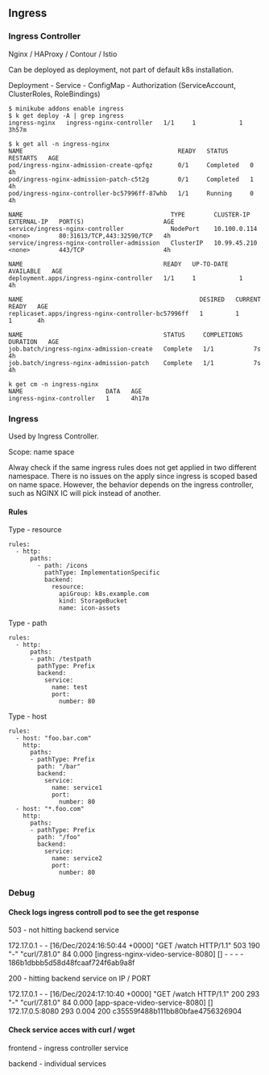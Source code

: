## Ingress

### Ingress Controller

Nginx / HAProxy / Contour / Istio

Can be deployed as deployment, not part of default k8s installation.

Deployment - Service - ConfigMap - Authorization (ServiceAccount, ClusterRoles, RoleBindings)

```
$ minikube addons enable ingress
$ k get deploy -A | grep ingress
ingress-nginx   ingress-nginx-controller   1/1     1            1           3h57m

$ k get all -n ingress-nginx
NAME                                           READY   STATUS      RESTARTS   AGE
pod/ingress-nginx-admission-create-qpfqz       0/1     Completed   0          4h
pod/ingress-nginx-admission-patch-c5t2g        0/1     Completed   1          4h
pod/ingress-nginx-controller-bc57996ff-87whb   1/1     Running     0          4h

NAME                                         TYPE        CLUSTER-IP     EXTERNAL-IP   PORT(S)                      AGE
service/ingress-nginx-controller             NodePort    10.100.0.114   <none>        80:31613/TCP,443:32590/TCP   4h
service/ingress-nginx-controller-admission   ClusterIP   10.99.45.210   <none>        443/TCP                      4h

NAME                                       READY   UP-TO-DATE   AVAILABLE   AGE
deployment.apps/ingress-nginx-controller   1/1     1            1           4h

NAME                                                 DESIRED   CURRENT   READY   AGE
replicaset.apps/ingress-nginx-controller-bc57996ff   1         1         1       4h

NAME                                       STATUS     COMPLETIONS   DURATION   AGE
job.batch/ingress-nginx-admission-create   Complete   1/1           7s         4h
job.batch/ingress-nginx-admission-patch    Complete   1/1           7s         4h

k get cm -n ingress-nginx
NAME                       DATA   AGE
ingress-nginx-controller   1      4h17m

```

### Ingress 

Used by Ingress Controller.

Scope: name space

Alway check if the same ingress rules does not get applied in two different namespace.
There is no issues on the apply since ingress is scoped based on name space.
However, the behavior depends on the ingress controller, such as NGINX IC will pick instead of another.




#### Rules

Type - resource
```
rules:
  - http:
      paths:
        - path: /icons
          pathType: ImplementationSpecific
          backend:
            resource:
              apiGroup: k8s.example.com
              kind: StorageBucket
              name: icon-assets

```

Type - path
```
rules:
  - http:
      paths:
      - path: /testpath
        pathType: Prefix
        backend:
          service:
            name: test
            port:
              number: 80
```

Type - host
```
rules:
  - host: "foo.bar.com"
    http:
      paths:
      - pathType: Prefix
        path: "/bar"
        backend:
          service:
            name: service1
            port:
              number: 80
  - host: "*.foo.com"
    http:
      paths:
      - pathType: Prefix
        path: "/foo"
        backend:
          service:
            name: service2
            port:
              number: 80 

```


### Debug 

#### Check logs ingress controll pod to see the get response 

503 - not hitting backend service 

172.17.0.1 - - [16/Dec/2024:16:50:44 +0000] "GET /watch HTTP/1.1" 503 190 "-" "curl/7.81.0" 84 0.000 [ingress-nginx-video-service-8080] [] - - - - 186b1dbbb5d58d48fcaaf724f6ab9a8f

200 - hitting backend service on IP / PORT 

172.17.0.1 - - [16/Dec/2024:17:10:40 +0000] "GET /watch HTTP/1.1" 200 293 "-" "curl/7.81.0" 84 0.000 [app-space-video-service-8080] [] 172.17.0.5:8080 293 0.004 200 c35559f488b111bb80bfae4756326904


#### Check service acces with curl / wget

frontend - ingress controller service 

backend - individual services 





